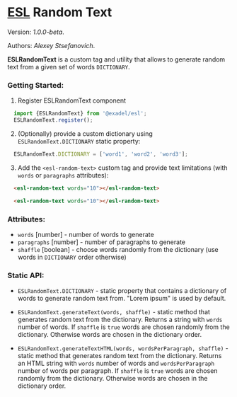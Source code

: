 # [ESL](../../../) Random Text

Version: *1.0.0-beta*.

Authors: *Alexey Stsefanovich*.

<a name="intro"></a>

**ESLRandomText** is a custom tag and utility that allows to generate random text from a given set of words `DICTIONARY`.

### Getting Started:

1. Register ESLRandomText component
```js
  import {ESLRandomText} from '@exadel/esl';
  ESLRandomText.register();
```

2. (Optionally) provide a custom dictionary using `ESLRandomText.DICTIONARY` static property:
```js
  ESLRandomText.DICTIONARY = ['word1', 'word2', 'word3'];
```

3. Add the `<esl-random-text>` custom tag and provide text limitations (with `words` or `paragraphs` attributes):
```html
  <esl-random-text words="10"></esl-random-text>
```
```html
  <esl-random-text words="10"></esl-random-text>
```

### Attributes:

- `words` \[number] - number of words to generate
- `paragraphs` \[number] - number of paragraphs to generate
- `shaffle` \[boolean] - choose words randomly from the dictionary (use words in `DICTIONARY` order otherwise)


### Static API:

- `ESLRandomText.DICTIONARY` - static property that contains a dictionary of words to generate random text from.
  "Lorem ipsum" is used by default.

- `ESLRandomText.generateText(words, shaffle)` - static method that generates random text from the dictionary.
  Returns a string with `words` number of words. If `shaffle` is `true` words are chosen randomly from the dictionary.
  Otherwise words are chosen in the dictionary order.

- `ESLRandomText.generateTextHTML(words, wordsPerParagraph, shaffle)` - static method that generates random text from the dictionary.
  Returns an HTML string with `words` number of words and `wordsPerParagraph` number of words per paragraph.
  If `shaffle` is `true` words are chosen randomly from the dictionary. Otherwise words are chosen in the dictionary order.
